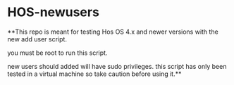 # HOS-newusers
**This repo is meant for testing Hos OS 4.x and newer versions with the new add user script. 

you must be root to run this script.

new users should added will have sudo privileges.
this script has only been tested in a virtual machine so take caution before using it.**

